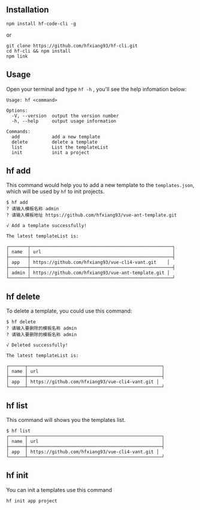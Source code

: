 ## Installation

```
npm install hf-code-cli -g
```

or

```
git clone https://github.com/hfxiang93/hf-cli.git
cd hf-cli && npm install
npm link
```

## Usage

Open your terminal and type `hf -h` , you'll see the help infomation below:

```
Usage: hf <command>

Options:
  -V, --version  output the version number
  -h, --help     output usage information

Commands:
  add            add a new template
  delete         delete a template
  list           List the templateList
  init           init a project
```

## hf add

This command would help you to add a new template to the `templates.json`, which will be used by `hf` to init projects.

```
$ hf add
? 请输入模板名称 admin
? 请输入模板地址 https://github.com/hfxiang93/vue-ant-template.git

√ Add a template successfully!

The latest templateList is:

┌───────┬─────────────────────────────────────────────────────┐
│ name  │ url                                                 │
├───────┼─────────────────────────────────────────────────────┤
│ app   │ https://github.com/hfxiang93/vue-cli4-vant.git    │
├───────┼─────────────────────────────────────────────────────┤
│ admin │ https://github.com/hfxiang93/vue-ant-template.git │
└───────┴─────────────────────────────────────────────────────┘
```

## hf delete

To delete a template, you could use this command:

```
$ hf delete
? 请输入要删除的模板名称 admin
? 请输入要删除的模板名称 admin

√ Deleted successfully!

The latest templateList is:

┌──────┬──────────────────────────────────────────────────┐
│ name │ url                                              │
├──────┼──────────────────────────────────────────────────┤
│ app  │ https://github.com/hfxiang93/vue-cli4-vant.git │
└──────┴──────────────────────────────────────────────────┘
```

## hf list

This command will shows you the templates list.

```
$ hf list
┌──────┬──────────────────────────────────────────────────┐
│ name │ url                                              │
├──────┼──────────────────────────────────────────────────┤
│ app  │ https://github.com/hfxiang93/vue-cli4-vant.git │
└──────┴──────────────────────────────────────────────────┘
```

## hf init 

You can init a templates use this command

```
hf init app project
```
